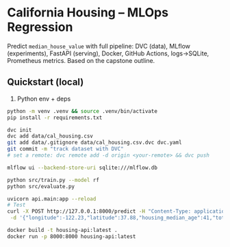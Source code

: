 # California Housing – MLOps Regression

Predict `median_house_value` with full pipeline: DVC (data), MLflow (experiments), FastAPI (serving), Docker, GitHub Actions, logs→SQLite, Prometheus metrics. Based on the capstone outline.

## Quickstart (local)

1. Python env + deps

```bash
python -m venv .venv && source .venv/bin/activate
pip install -r requirements.txt

dvc init
dvc add data/cal_housing.csv
git add data/.gitignore data/cal_housing.csv.dvc dvc.yaml
git commit -m "track dataset with DVC"
# set a remote: dvc remote add -d origin <your-remote> && dvc push

mlflow ui --backend-store-uri sqlite:///mlflow.db

python src/train.py --model rf
python src/evaluate.py

uvicorn api.main:app --reload
# Test
curl -X POST http://127.0.0.1:8000/predict -H "Content-Type: application/json" \
 -d '{"longitude":-122.23,"latitude":37.88,"housing_median_age":41,"total_rooms":880,"total_bedrooms":129,"population":322,"households":126,"median_income":8.3252,"ocean_proximity":"INLAND"}'

docker build -t housing-api:latest .
docker run -p 8000:8000 housing-api:latest
```
